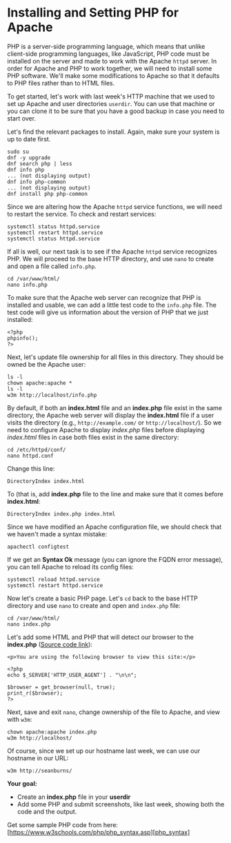 # Installing and Setting PHP for Apache

PHP is a server-side programming language, which means that unlike client-side
programming languages, like JavaScript, PHP code must be installed on the
server and made to work with the Apache ``httpd`` server. In order for Apache
and PHP to work together, we will need to install some PHP software. We'll make
some modifications to Apache so that it defaults to PHP files rather than to
HTML files.

To get started, let's work with last week's HTTP machine that we used to set up
Apache and user directories ``userdir``. You can use that machine or you can
clone it to be sure that you have a good backup in case you need to start over.

Let's find the relevant packages to install. Again, make sure your system is up
to date first.

```
sudo su
dnf -y upgrade
dnf search php | less
dnf info php
... (not displaying output)
dnf info php-common
... (not displaying output)
dnf install php php-common
```

Since we are altering how the Apache ``httpd`` service functions, we will need
to restart the service. To check and restart services:

```
systemctl status httpd.service
systemctl restart httpd.service
systemctl status httpd.service
```

If all is well, our next task is to see if the Apache ``httpd`` service
recognizes PHP. We will proceed to the base HTTP directory, and use ``nano`` to
create and open a file called ``info.php``.

```
cd /var/www/html/
nano info.php
```

To make sure that the Apache web server can recognize that PHP is installed and
usable, we can add a little test code to the ``info.php`` file. The test code
will give us information about the version of PHP that we just installed:

```
<?php
phpinfo();
?>
```

Next, let's update file ownership for all files in this directory. They should
be owned be the Apache user:

```
ls -l
chown apache:apache *
ls -l
w3m http://localhost/info.php
```

By default, if both an **index.html** file and an **index.php** file exist in
the same directory, the Apache web server will display the **index.html** file
if a user visits the directory (e.g., ``http://example.com/`` or
``http://localhost/``). So we need to configure Apache to display *index.php*
files before displaying *index.html* files in case both files exist in the same
directory:

```
cd /etc/httpd/conf/
nano httpd.conf
```

Change this line:

```
DirectoryIndex index.html
```

To (that is, add **index.php** file to the line and make sure that it comes
before **index.html**:

```
DirectoryIndex index.php index.html
```

Since we have modified an Apache configuration file, we should check that we
haven't made a syntax mistake:

```
apachectl configtest
```

If we get an **Syntax Ok** message (you can ignore the FQDN error message), you
can tell Apache to reload its config files:

```
systemctl reload httpd.service
systemctl restart httpd.service
```

Now let's create a basic PHP page. Let's ``cd`` back to the base HTTP directory
and use ``nano`` to create and open and ``index.php`` file:

```
cd /var/www/html/
nano index.php
```

Let's add some HTML and PHP that will detect our browser to the **index.php**
([Source code link][get_browser_example]):

```
<p>You are using the following browser to view this site:</p>

<?php
echo $_SERVER['HTTP_USER_AGENT'] . "\n\n";

$browser = get_browser(null, true);
print_r($browser);
?>
```

Next, save and exit ``nano``, change ownership of the file to Apache, and view
with ``w3m``:

```
chown apache:apache index.php
w3m http://localhost/
```

Of course, since we set up our hostname last week, we can use our hostname in
our URL:

```
w3m http://seanburns/
```

**Your goal:**

- Create an **index.php** file in your **userdir**
- Add some PHP and submit screenshots, like last week, showing both the code
  and the output.

Get some sample PHP code from here: [https://www.w3schools.com/php/php_syntax.asp][php_syntax]

[get_browser_example]:https://stackoverflow.com/questions/8754080/how-to-get-exact-browser-name-and-version
[php_syntax]:https://www.w3schools.com/php/php_syntax.asp
